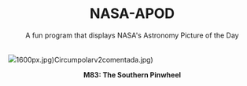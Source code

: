 <div align="center">
  <h1>
    NASA-APOD
  </h1>
</div>
  
<div align="center">
  A fun program that displays NASA's Astronomy Picture of the Day
</div>

<br>

![](https://apod.nasa.gov/apod/image/2501/noirlab2429a.jpg)1600px.jpg)Circumpolarv2comentada.jpg)

<p align = "center">
  <b>M83: The Southern Pinwheel</b>
</p>
